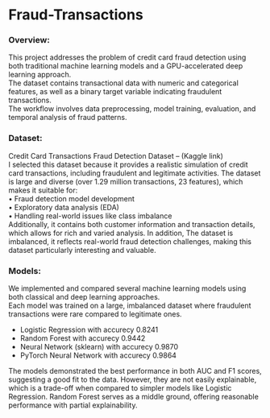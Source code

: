 # Fraud-Transactions

### Overview:
This project addresses the problem of credit card fraud detection using both traditional machine learning models and a GPU-accelerated deep learning approach.  
The dataset contains transactional data with numeric and categorical features, as well as a binary target variable indicating fraudulent transactions.  
The workflow involves data preprocessing, model training, evaluation, and temporal analysis of fraud patterns.

### Dataset:
Credit Card Transactions Fraud Detection Dataset – (Kaggle link)  
I selected this dataset because it provides a realistic simulation of credit card transactions, including fraudulent and legitimate activities.
The dataset is large and diverse (over 1.29 million transactions, 23 features), which makes it suitable for:  
•	Fraud detection model development  
•	Exploratory data analysis (EDA)  
•	Handling real-world issues like class imbalance  
Additionally, it contains both customer information and transaction details, which allows for rich and varied analysis.
In addition, The dataset is imbalanced, it reflects real-world fraud detection challenges, making this dataset particularly interesting and valuable.

### Models:
We implemented and compared several machine learning models using both classical and deep learning approaches.  
Each model was trained on a large, imbalanced dataset where fraudulent transactions were rare compared to legitimate ones.

- Logistic Regression	with accurecy 0.8241
- Random Forest	with accurecy 0.9442
- Neural Network (sklearn) with accurecy	0.9870	
- PyTorch Neural Network	with accurecy 0.9864	

The models demonstrated the best performance in both AUC and F1 scores, suggesting a good fit to the data. However, they are not easily explainable, which is a trade-off when compared to simpler models like Logistic Regression. Random Forest serves as a middle ground, offering reasonable performance with partial explainability.
